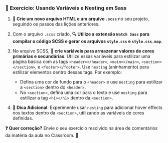 ### 📝 Exercício: Usando Variáveis e Nesting em Sass

1. **📁 Crie um novo arquivo HTML e um arquivo `.scss`** no seu projeto, seguindo os passos das lições anteriores.

2. Com o arquivo `.scss` criado, **🔍 Utilize a extensão `Watch Sass` para compilar o código SCSS e gerar os arquivos `style.css` e `style.css.map`**.

3. No arquivo SCSS, **🎨 crie variáveis para armazenar valores de cores primárias e secundárias**. Utilize essas variáveis para estilizar uma página básica com as tags `<header></header>`, `<main></main>`, `<section></section>`, e `<footer></footer>`. Use `nesting` (aninhamento) para estilizar elementos dentro dessas tags. Por exemplo:
   - Defina uma cor de fundo para o `<header>` e use `nesting` para estilizar a `<section>` dentro do `<header>`.
   - No `<section>`, defina uma cor para o texto e use `nesting` para estilizar a tag `<h1></h1>` dentro da `<section>`.

4. **🎯 Dica Adicional**: Experimente usar `nesting` para adicionar hover effects nos textos dentro da `<section>`, utilizando as variáveis de cores definidas.

**❓ Quer correção?** Envie o seu exercício resolvido na área de comentários da matéria da aula no Classroom. 🏫
